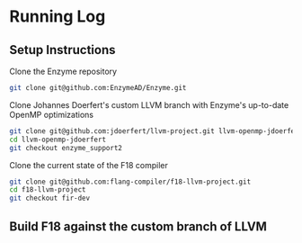 # Running Log

## Setup Instructions

Clone the Enzyme repository

```bash
git clone git@github.com:EnzymeAD/Enzyme.git
```

Clone Johannes Doerfert's custom LLVM branch with Enzyme's up-to-date OpenMP optimizations

```bash
git clone git@github.com:jdoerfert/llvm-project.git llvm-openmp-jdoerfert
cd llvm-openmp-jdoerfert
git checkout enzyme_support2
```

Clone the current state of the F18 compiler

```bash
git clone git@github.com:flang-compiler/f18-llvm-project.git
cd f18-llvm-project
git checkout fir-dev
```

## Build F18 against the custom branch of LLVM


